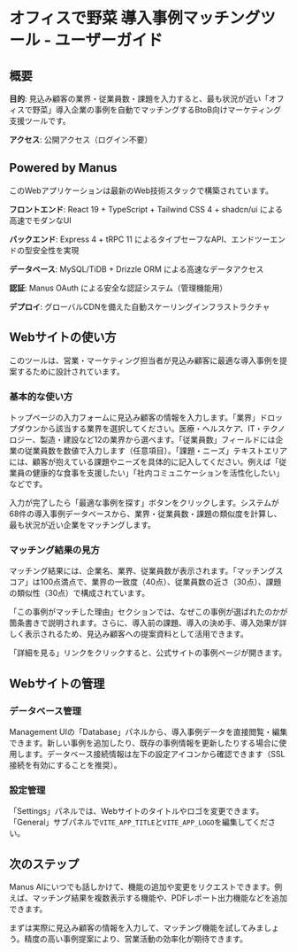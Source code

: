 # オフィスで野菜 導入事例マッチングツール - ユーザーガイド

## 概要

**目的**: 見込み顧客の業界・従業員数・課題を入力すると、最も状況が近い「オフィスで野菜」導入企業の事例を自動でマッチングするBtoB向けマーケティング支援ツールです。

**アクセス**: 公開アクセス（ログイン不要）

## Powered by Manus

このWebアプリケーションは最新のWeb技術スタックで構築されています。

**フロントエンド**: React 19 + TypeScript + Tailwind CSS 4 + shadcn/ui による高速でモダンなUI

**バックエンド**: Express 4 + tRPC 11 によるタイプセーフなAPI、エンドツーエンドの型安全性を実現

**データベース**: MySQL/TiDB + Drizzle ORM による高速なデータアクセス

**認証**: Manus OAuth による安全な認証システム（管理機能用）

**デプロイ**: グローバルCDNを備えた自動スケーリングインフラストラクチャ

## Webサイトの使い方

このツールは、営業・マーケティング担当者が見込み顧客に最適な導入事例を提案するために設計されています。

### 基本的な使い方

トップページの入力フォームに見込み顧客の情報を入力します。「業界」ドロップダウンから該当する業界を選択してください。医療・ヘルスケア、IT・テクノロジー、製造・建設など12の業界から選べます。「従業員数」フィールドには企業の従業員数を数値で入力します（任意項目）。「課題・ニーズ」テキストエリアには、顧客が抱えている課題やニーズを具体的に記入してください。例えば「従業員の健康的な食事を支援したい」「社内コミュニケーションを活性化したい」などです。

入力が完了したら「最適な事例を探す」ボタンをクリックします。システムが68件の導入事例データベースから、業界・従業員数・課題の類似度を計算し、最も状況が近い企業をマッチングします。

### マッチング結果の見方

マッチング結果には、企業名、業界、従業員数が表示されます。「マッチングスコア」は100点満点で、業界の一致度（40点）、従業員数の近さ（30点）、課題の類似性（30点）で構成されています。

「この事例がマッチした理由」セクションでは、なぜこの事例が選ばれたのかが箇条書きで説明されます。さらに、導入前の課題、導入の決め手、導入効果が詳しく表示されるため、見込み顧客への提案資料として活用できます。

「詳細を見る」リンクをクリックすると、公式サイトの事例ページが開きます。

## Webサイトの管理

### データベース管理

Management UIの「Database」パネルから、導入事例データを直接閲覧・編集できます。新しい事例を追加したり、既存の事例情報を更新したりする場合に使用します。データベース接続情報は左下の設定アイコンから確認できます（SSL接続を有効にすることを推奨）。

### 設定管理

「Settings」パネルでは、Webサイトのタイトルやロゴを変更できます。「General」サブパネルで`VITE_APP_TITLE`と`VITE_APP_LOGO`を編集してください。

## 次のステップ

Manus AIにいつでも話しかけて、機能の追加や変更をリクエストできます。例えば、マッチング結果を複数表示する機能や、PDFレポート出力機能などを追加できます。

まずは実際に見込み顧客の情報を入力して、マッチング機能を試してみましょう。精度の高い事例提案により、営業活動の効率化が期待できます。
